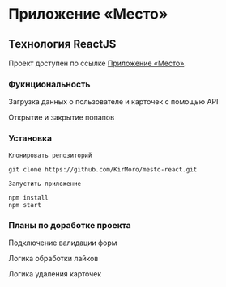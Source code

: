 # Приложение «Место»
## Технология ReactJS

Проект доступен по ссылке [Приложение «Место»](https://github.com/facebook/create-react-app).

### Фукнциональность
Загрузка данных о пользователе и карточек с помощью API

Открытие и закрытие попапов


### Установка
```
Клонировать репозиторий

git clone https://github.com/KirMoro/mesto-react.git

Запустить приложение

npm install
npm start
```

### Планы по доработке проекта
Подключение валидации форм

Логика обработки лайков

Логика удаления карточек

